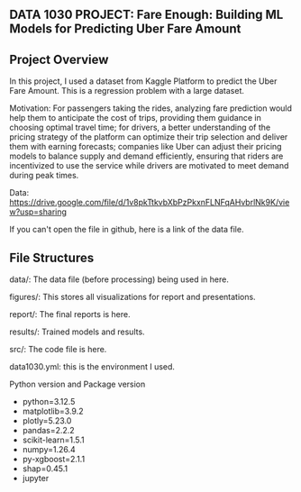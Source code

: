 ## DATA 1030 PROJECT: Fare Enough:  Building ML Models for Predicting Uber Fare Amount 

## Project Overview

In this project, I used a dataset from Kaggle Platform to predict the Uber Fare Amount. This is a regression problem with a large dataset.

Motivation: For passengers taking the rides, analyzing fare prediction would help them to anticipate the cost of trips, providing them guidance in choosing optimal travel time; for drivers, a better understanding of the pricing strategy of the platform can optimize their trip selection and deliver them with earning forecasts; companies like Uber can adjust their pricing models to balance supply and demand efficiently, ensuring that riders are incentivized to use the service while drivers are motivated to meet demand during peak times. 

Data: https://drive.google.com/file/d/1v8pkTtkvbXbPzPkxnFLNFqAHvbrlNk9K/view?usp=sharing

If you can't open the file in github, here is a link of the data file.



## File Structures

data/: The data file (before processing) being used in here. 

figures/: This stores all visualizations for report and presentations.

report/: The final reports is here.

results/: Trained models and results.

src/: The code file is here.

data1030.yml: this is the environment I used.

Python version and Package version
- python=3.12.5
- matplotlib=3.9.2
- plotly=5.23.0
- pandas=2.2.2
- scikit-learn=1.5.1
- numpy=1.26.4
- py-xgboost=2.1.1
- shap=0.45.1
- jupyter


```python

```
